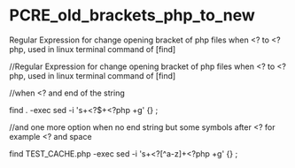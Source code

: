 # PCRE_old_brackets_php_to_new
Regular Expression for change opening bracket of php files when &lt;? to &lt;?php, used in linux terminal command of [find]

//Regular Expression for change opening bracket of php files when &lt;? to &lt;?php, used in linux terminal command of [find]

//when <? and end of the string

find . -exec sed -i 's+<?$+<?php +g' {} \;

//and one more option when no end string but some symbols after <? for example <? and space

find TEST_CACHE.php -exec sed -i 's+<?[^a-z]+<?php +g' {} \;
